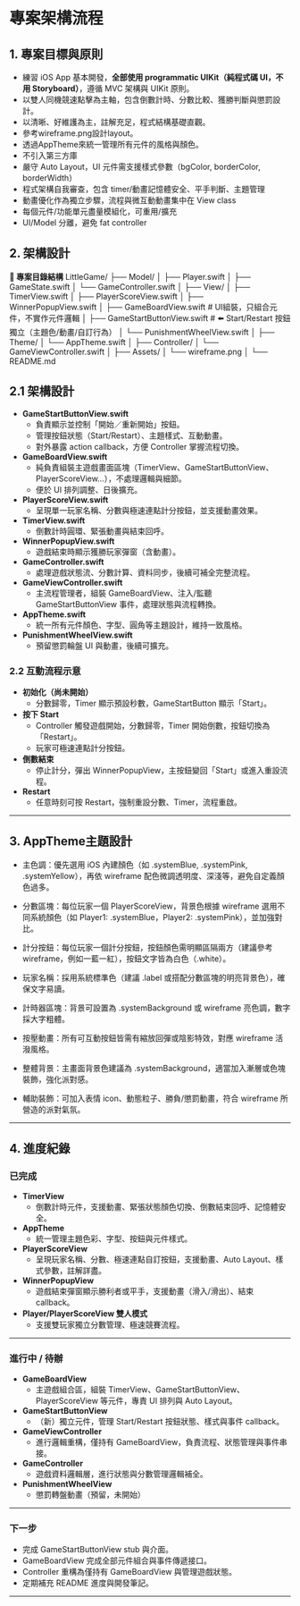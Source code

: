 #  專案架構流程

## 1. 專案目標與原則

- 練習 iOS App 基本開發，**全部使用 programmatic UIKit（純程式碼 UI，不用 Storyboard）**，遵循 MVC 架構與 UIKit 原則。
- 以雙人同機競速點擊為主軸，包含倒數計時、分數比較、獲勝判斷與懲罰設計。
- 以清晰、好維護為主，註解充足，程式結構基礎直觀。
- 參考wireframe.png設計layout。
- 透過AppTheme來統一管理所有元件的風格與顏色。
- 不引入第三方庫
- 嚴守 Auto Layout，UI 元件需支援樣式參數（bgColor, borderColor, borderWidth）
- 程式架構自我審查，包含 timer/動畫記憶體安全、平手判斷、主題管理
- 動畫優化作為獨立步驟，流程與微互動動畫集中在 View class
- 每個元件/功能單元盡量模組化，可重用/擴充
- UI/Model 分離，避免 fat controller


## 2. 架構設計

**📁 專案目錄結構**
LittleGame/
├── Model/
│   ├── Player.swift
│   ├── GameState.swift
│   └── GameController.swift
│
├── View/
│   ├── TimerView.swift
│   ├── PlayerScoreView.swift
│   ├── WinnerPopupView.swift
│   ├── GameBoardView.swift             # UI組裝，只組合元件，不實作元件邏輯
│   ├── GameStartButtonView.swift       # ⬅️ Start/Restart 按鈕獨立（主題色/動畫/自訂行為）
│   └── PunishmentWheelView.swift       <!-- 待開發 -->
│ 
├── Theme/
│   └── AppTheme.swift
│
├── Controller/
│   └── GameViewController.swift
│
├── Assets/
│   └── wireframe.png
│
└── README.md

## 2.1 架構設計

- **GameStartButtonView.swift**
    - 負責顯示並控制「開始／重新開始」按鈕。
    - 管理按鈕狀態（Start/Restart）、主題樣式、互動動畫。
    - 對外暴露 action callback，方便 Controller 掌握流程切換。
- **GameBoardView.swift**
    - 純負責組裝主遊戲畫面區塊（TimerView、GameStartButtonView、PlayerScoreView…），不處理邏輯與細節。
    - 便於 UI 排列調整、日後擴充。
- **PlayerScoreView.swift**
    - 呈現單一玩家名稱、分數與極速連點計分按鈕，並支援動畫效果。
- **TimerView.swift**
    - 倒數計時圓環、緊張動畫與結束回呼。
- **WinnerPopupView.swift**
    - 遊戲結束時顯示獲勝玩家彈窗（含動畫）。
- **GameController.swift**
    - 處理遊戲狀態流、分數計算、資料同步，後續可補全完整流程。
- **GameViewController.swift**
    - 主流程管理者，組裝 GameBoardView、注入/監聽 GameStartButtonView 事件，處理狀態與流程轉換。
- **AppTheme.swift**
    - 統一所有元件顏色、字型、圓角等主題設計，維持一致風格。
- **PunishmentWheelView.swift**
    - 預留懲罰輪盤 UI 與動畫，後續可擴充。
    
### 2.2 互動流程示意

- **初始化（尚未開始）**
    - 分數歸零，Timer 顯示預設秒數，GameStartButton 顯示「Start」。
- **按下 Start**
    - Controller 觸發遊戲開始，分數歸零，Timer 開始倒數，按鈕切換為「Restart」。
    - 玩家可極速連點計分按鈕。
- **倒數結束**
    - 停止計分，彈出 WinnerPopupView，主按鈕變回「Start」或進入重設流程。
- **Restart**
    - 任意時刻可按 Restart，強制重設分數、Timer，流程重啟。

---


## 3. AppTheme主題設計
- 主色調：優先選用 iOS 內建顏色（如 .systemBlue, .systemPink, .systemYellow），再依 wireframe 配色微調透明度、深淺等，避免自定義顏色過多。

- 分數區塊：每位玩家一個 PlayerScoreView，背景色根據 wireframe 選用不同系統顏色（如 Player1: .systemBlue，Player2: .systemPink），並加強對比。

- 計分按鈕：每位玩家一個計分按鈕，按鈕顏色需明顯區隔兩方（建議參考 wireframe，例如一藍一紅），按鈕文字皆為白色（.white）。

- 玩家名稱：採用系統標準色（建議 .label 或搭配分數區塊的明亮背景色），確保文字易讀。

- 計時器區塊：背景可設置為 .systemBackground 或 wireframe 亮色調，數字採大字粗體。

- 按壓動畫：所有可互動按鈕皆需有縮放回彈或陰影特效，對應 wireframe 活潑風格。

- 整體背景：主畫面背景色建議為 .systemBackground，適當加入漸層或色塊裝飾，強化派對感。

- 輔助裝飾：可加入表情 icon、動態粒子、勝負/懲罰動畫，符合 wireframe 所營造的派對氣氛。

---

## 4. 進度紀錄

### 已完成
- **TimerView**  
    - 倒數計時元件，支援動畫、緊張狀態顏色切換、倒數結束回呼、記憶體安全。
- **AppTheme**  
    - 統一管理主題色彩、字型、按鈕與元件樣式。
- **PlayerScoreView**  
    - 呈現玩家名稱、分數、極速連點自訂按鈕，支援動畫、Auto Layout、樣式參數，註解詳盡。
- **WinnerPopupView**  
    - 遊戲結束彈窗顯示勝利者或平手，支援動畫（滑入/滑出）、結束 callback。
- **Player/PlayerScoreView 雙人模式**  
    - 支援雙玩家獨立分數管理、極速競賽流程。

---

### 進行中 / 待辦
- **GameBoardView**  
    - 主遊戲組合區，組裝 TimerView、GameStartButtonView、PlayerScoreView 等元件，專責 UI 排列與 Auto Layout。
- **GameStartButtonView**  
    - （新）獨立元件，管理 Start/Restart 按鈕狀態、樣式與事件 callback。
- **GameViewController**  
    - 進行邏輯重構，僅持有 GameBoardView，負責流程、狀態管理與事件串接。
- **GameController**  
    - 遊戲資料邏輯層，進行狀態與分數管理邏輯補全。
- **PunishmentWheelView**  
    - 懲罰轉盤動畫（預留，未開始）

---

### 下一步
- 完成 GameStartButtonView stub 與介面。
- GameBoardView 完成全部元件組合與事件傳遞接口。
- Controller 重構為僅持有 GameBoardView 與管理遊戲狀態。
- 定期補充 README 進度與開發筆記。

---




